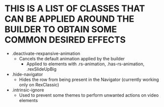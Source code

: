 # THIS IS A LIST OF CLASSES THAT CAN BE APPLIED AROUND THE BUILDER TO OBTAIN SOME COMMON DESIRED EFFECTS

- .deactivate-rexpansive-animation
  - Cancels the default animation applied by the builder
	- Applied to elements with .rs-animation, .has-rs-animation, .rexSlideUpBig
- .hide-navigator
  - Hides the row from being present in the Navigator (currently working only on RexClassic)
- .intrinsic-ignore
  - Used to prevent some themes to perform unwanted actions on video elements